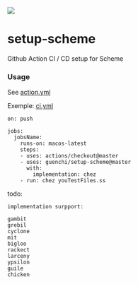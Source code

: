 ![](https://github.com/guenchi/setup-scheme/workflows/Master/badge.svg)

# setup-scheme
Github Action CI / CD setup for Scheme

### Usage

See [action.yml](https://github.com/guenchi/setup-scheme/blob/master/action.yml)

Exemple: [ci.yml](https://github.com/guenchi/setup-scheme/blob/master/.github/workflows/ci.yml)

```
on: push

jobs:
  jobsName:
    runs-on: macos-latest
    steps:
    - uses: actions/checkout@master
    - uses: guenchi/setup-scheme@master
      with:
        implementation: chez
    - run: chez youTestFiles.ss
```

todo:
```
implementation surpport:

gambit
grebil
cyclone
mit
bigloo
rackect
larceny
ypsilon
guile
chicken
```